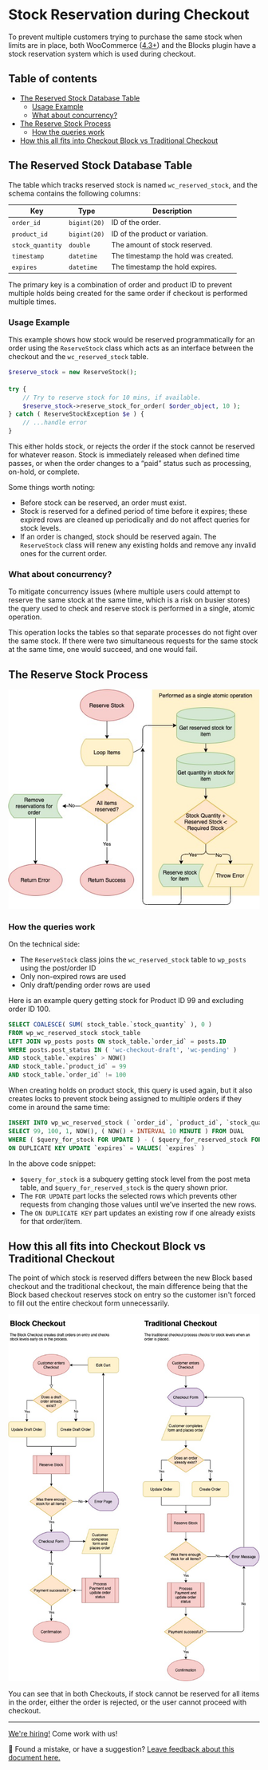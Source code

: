 # Stock Reservation during Checkout <!-- omit in toc -->

To prevent multiple customers trying to purchase the same stock when limits are in place, both WooCommerce ([4.3+](https://github.com/woocommerce/woocommerce/pull/26395#pullrequestreview-430633490)) and the Blocks plugin have a stock reservation system which is used during checkout.

## Table of contents <!-- omit in toc -->

- [The Reserved Stock Database Table](#the-reserved-stock-database-table)
  - [Usage Example](#usage-example)
  - [What about concurrency?](#what-about-concurrency)
- [The Reserve Stock Process](#the-reserve-stock-process)
  - [How the queries work](#how-the-queries-work)
- [How this all fits into Checkout Block vs Traditional Checkout](#how-this-all-fits-into-checkout-block-vs-traditional-checkout)

## The Reserved Stock Database Table

The table which tracks reserved stock is named `wc_reserved_stock`, and the schema contains the following columns:

| Key              | Type         | Description                         |
| ---------------- | ------------ | ----------------------------------- |
| `order_id`       | `bigint(20)` | ID of the order.                    |
| `product_id`     | `bigint(20)` | ID of the product or variation.     |
| `stock_quantity` | `double`     | The amount of stock reserved.       |
| `timestamp`      | `datetime`   | The timestamp the hold was created. |
| `expires`        | `datetime`   | The timestamp the hold expires.     |

The primary key is a combination of order and product ID to prevent multiple holds being created for the same order if checkout is performed multiple times.

### Usage Example

This example shows how stock would be reserved programmatically for an order using the `ReserveStock` class which acts as an interface between the checkout and the `wc_reserved_stock` table.

```php
$reserve_stock = new ReserveStock();

try {
    // Try to reserve stock for 10 mins, if available.
    $reserve_stock->reserve_stock_for_order( $order_object, 10 );
} catch ( ReserveStockException $e ) {
    // ...handle error
}
```

This either holds stock, or rejects the order if the stock cannot be reserved for whatever reason. Stock is immediately released when defined time passes, or when the order changes to a “paid” status such as processing, on-hold, or complete.

Some things worth noting:

-   Before stock can be reserved, an order must exist.
-   Stock is reserved for a defined period of time before it expires; these expired rows are cleaned up periodically and do not affect queries for stock levels.
-   If an order is changed, stock should be reserved again. The `ReserveStock` class will renew any existing holds and remove any invalid ones for the current order.

### What about concurrency?

To mitigate concurrency issues (where multiple users could attempt to reserve the same stock at the same time, which is a risk on busier stores) the query used to check and reserve stock is performed in a single, atomic operation.

This operation locks the tables so that separate processes do not fight over the same stock. If there were two simultaneous requests for the same stock at the same time, one would succeed, and one would fail.

## The Reserve Stock Process

![Reserve Stock Process](reserve-stock.jpg)

### How the queries work

On the technical side:

-   The `ReserveStock` class joins the `wc_reserved_stock` table to `wp_posts` using the post/order ID
-   Only non-expired rows are used
-   Only draft/pending order rows are used

Here is an example query getting stock for Product ID 99 and excluding order ID 100.

```sql
SELECT COALESCE( SUM( stock_table.`stock_quantity` ), 0 )
FROM wp_wc_reserved_stock stock_table
LEFT JOIN wp_posts posts ON stock_table.`order_id` = posts.ID
WHERE posts.post_status IN ( 'wc-checkout-draft', 'wc-pending' )
AND stock_table.`expires` > NOW()
AND stock_table.`product_id` = 99
AND stock_table.`order_id` != 100
```

When creating holds on product stock, this query is used again, but it also creates locks to prevent stock being assigned to multiple orders if they come in around the same time:

```sql
INSERT INTO wp_wc_reserved_stock ( `order_id`, `product_id`, `stock_quantity`, `timestamp`, `expires` )
SELECT 99, 100, 1, NOW(), ( NOW() + INTERVAL 10 MINUTE ) FROM DUAL
WHERE ( $query_for_stock FOR UPDATE ) - ( $query_for_reserved_stock FOR UPDATE ) >= 1
ON DUPLICATE KEY UPDATE `expires` = VALUES( `expires` )
```

In the above code snippet:

-   `$query_for_stock` is a subquery getting stock level from the post meta table, and `$query_for_reserved_stock` is the query shown prior.
-   The `FOR UPDATE` part locks the selected rows which prevents other requests from changing those values until we’ve inserted the new rows.
-   The `ON DUPLICATE KEY` part updates an existing row if one already exists for that order/item.

## How this all fits into Checkout Block vs Traditional Checkout

The point of which stock is reserved differs between the new Block based checkout and the traditional checkout, the main difference being that the Block based checkout reserves stock on entry so the customer isn't forced to fill out the entire checkout form unnecessarily.

![Checkout Processes](checkout.jpg)

You can see that in both Checkouts, if stock cannot be reserved for all items in the order, either the order is rejected, or the user cannot proceed with checkout.

<!-- FEEDBACK -->

---

[We're hiring!](https://woocommerce.com/careers/) Come work with us!

🐞 Found a mistake, or have a suggestion? [Leave feedback about this document here.](https://github.com/woocommerce/woocommerce-gutenberg-products-block/issues/new?assignees=&labels=type%3A+documentation&template=--doc-feedback.md&title=Feedback%20on%20./docs/blocks/stock-reservation.md)

<!-- /FEEDBACK -->
